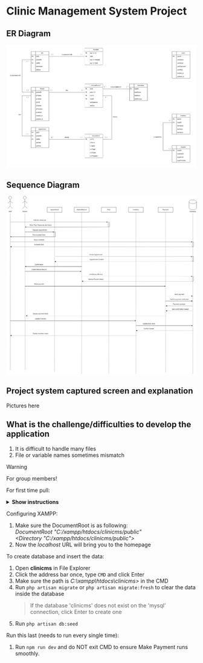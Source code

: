 # Clinic Management System Project

## ER Diagram
![Entity Relationship Diagram of Clinic Management System](/assets/erdfinal.png)

## Sequence Diagram
![Sequence Diagram of Clinic Management System](/assets/sequence.png)

## Project system captured screen and explanation
Pictures here

## What is the challenge/difficulties to develop the application
1. It is difficult to handle many files
2. File or variable names sometimes mismatch

> [!WARNING]
> For group members!

For first time pull:
<details><summary><b>Show instructions</b></summary>
1. Open VS Code<br />
2. Click 'Source Control' at the left bar<br />
3. Clone Repository<br />
4. Then select your _C:\xampp\htdocs_ directory as target folder<br />
5. Open **clinicms** in File Explorer<br />
6. Click the address bar once, type `CMD` and click Enter<br />
7. Make sure the path is _C:\xampp\htdocs\clinicms>_ in the CMD<br />
8. Run `composer install`<br />
9. Run `copy .env.example .env`<br />
10. Run `php artisan key:generate`<br />
</details>

Configuring XAMPP:
1. Make sure the DocumentRoot is as following:<br />
_DocumentRoot "C:/xampp/htdocs/clinicms/public"_<br />
_<Directory "C:/xampp/htdocs/clinicms/public">_<br />
2. Now the _localhost_ URL will bring you to the homepage

To create database and insert the data:
1. Open **clinicms** in File Explorer
2. Click the address bar once, type `CMD` and click Enter
3. Make sure the path is _C:\xampp\htdocs\clinicms>_ in the CMD
4. Run `php artisan migrate` or `php artisan migrate:fresh` to clear the data inside the database
   > If the database 'clinicms' does not exist on the 'mysql' connection, click Enter to create one
6. Run `php artisan db:seed`

Run this last (needs to run every single time):
1. Run `npm run dev` and do NOT exit CMD to ensure Make Payment runs smoothly.
